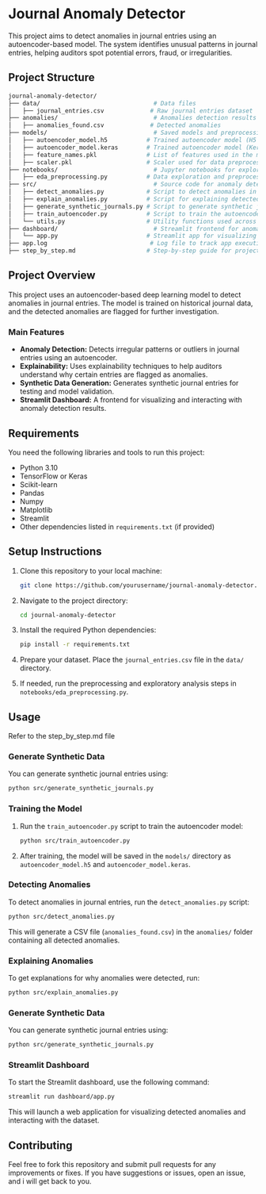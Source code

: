 # Journal Anomaly Detector

This project aims to detect anomalies in journal entries using an autoencoder-based model. The system identifies unusual patterns in journal entries, helping auditors spot potential errors, fraud, or irregularities.

## Project Structure

```bash
journal-anomaly-detector/
├── data/                                # Data files
│   ├── journal_entries.csv             # Raw journal entries dataset
├── anomalies/                           # Anomalies detection results
│   ├── anomalies_found.csv             # Detected anomalies
├── models/                              # Saved models and preprocessing artifacts
│   ├── autoencoder_model.h5           # Trained autoencoder model (H5 format)
│   ├── autoencoder_model.keras        # Trained autoencoder model (Keras format)
│   ├── feature_names.pkl              # List of features used in the model
│   ├── scaler.pkl                     # Scaler used for data preprocessing
├── notebooks/                           # Jupyter notebooks for exploratory analysis and preprocessing
│   ├── eda_preprocessing.py           # Data exploration and preprocessing code
├── src/                                 # Source code for anomaly detection and model training
│   ├── detect_anomalies.py            # Script to detect anomalies in journal entries
│   ├── explain_anomalies.py           # Script for explaining detected anomalies
│   ├── generate_synthetic_journals.py # Script to generate synthetic journal entries for testing
│   ├── train_autoencoder.py           # Script to train the autoencoder model
│   └── utils.py                       # Utility functions used across scripts
├── dashboard/                           # Streamlit frontend for anomaly detection
│   └── app.py                         # Streamlit app for visualizing anomalies
├── app.log                             # Log file to track app execution
├── step_by_step.md                    # Step-by-step guide for project setup and usage
```

## Project Overview

This project uses an autoencoder-based deep learning model to detect anomalies in journal entries. The model is trained on historical journal data, and the detected anomalies are flagged for further investigation.

### Main Features
- **Anomaly Detection:** Detects irregular patterns or outliers in journal entries using an autoencoder.
- **Explainability:** Uses explainability techniques to help auditors understand why certain entries are flagged as anomalies.
- **Synthetic Data Generation:** Generates synthetic journal entries for testing and model validation.
- **Streamlit Dashboard:** A frontend for visualizing and interacting with anomaly detection results.

## Requirements

You need the following libraries and tools to run this project:

- Python 3.10
- TensorFlow or Keras
- Scikit-learn
- Pandas
- Numpy
- Matplotlib
- Streamlit
- Other dependencies listed in `requirements.txt` (if provided)

## Setup Instructions

1. Clone this repository to your local machine:

   ```bash
   git clone https://github.com/yourusername/journal-anomaly-detector.git
   ```

2. Navigate to the project directory:

   ```bash
   cd journal-anomaly-detector
   ```

3. Install the required Python dependencies:

   ```bash
   pip install -r requirements.txt
   ```

4. Prepare your dataset. Place the `journal_entries.csv` file in the `data/` directory.

5. If needed, run the preprocessing and exploratory analysis steps in `notebooks/eda_preprocessing.py`.

## Usage 
Refer to the step_by_step.md file

### Generate Synthetic Data

You can generate synthetic journal entries using:

```bash
python src/generate_synthetic_journals.py
```

### Training the Model

1. Run the `train_autoencoder.py` script to train the autoencoder model:

   ```bash
   python src/train_autoencoder.py
   ```

2. After training, the model will be saved in the `models/` directory as `autoencoder_model.h5` and `autoencoder_model.keras`.

### Detecting Anomalies

To detect anomalies in journal entries, run the `detect_anomalies.py` script:

```bash
python src/detect_anomalies.py
```

This will generate a CSV file (`anomalies_found.csv`) in the `anomalies/` folder containing all detected anomalies.

### Explaining Anomalies

To get explanations for why anomalies were detected, run:

```bash
python src/explain_anomalies.py
```

### Generate Synthetic Data

You can generate synthetic journal entries using:

```bash
python src/generate_synthetic_journals.py
```

### Streamlit Dashboard

To start the Streamlit dashboard, use the following command:

```bash
streamlit run dashboard/app.py
```

This will launch a web application for visualizing detected anomalies and interacting with the dataset.

## Contributing

Feel free to fork this repository and submit pull requests for any improvements or fixes. If you have suggestions or issues, open an issue, and i will get back to you.
